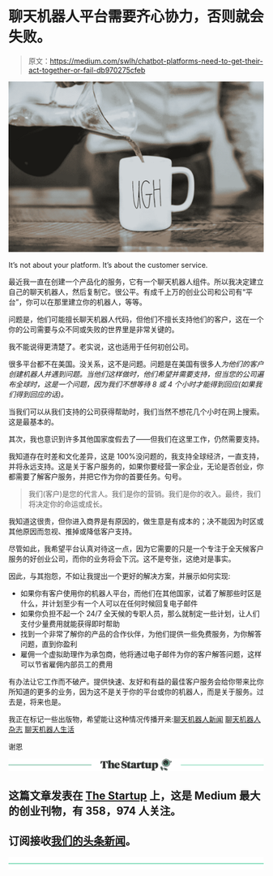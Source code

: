 # 聊天机器人平台需要齐心协力，否则就会失败。

> 原文：<https://medium.com/swlh/chatbot-platforms-need-to-get-their-act-together-or-fail-db970275cfeb>

![](img/9ffed375fd5b687fc73e7f85dc06183a.png)

It’s not about your platform. It’s about the customer service.

最近我一直在创建一个产品化的服务，它有一个聊天机器人组件。所以我决定建立自己的聊天机器人，然后复制它。很公平。有成千上万的创业公司和公司有“平台”，你可以在那里建立你的机器人，等等。

问题是，他们可能擅长聊天机器人代码，但他们不擅长支持他们的客户，这在一个你的公司需要与众不同或失败的世界里是非常关键的。

我不能说得更清楚了。老实说，这也适用于任何初创公司。

很多平台都不在美国。没关系，这不是问题。问题是在美国有很多人*为他们的客户创建机器人并遇到问题。当他们这样做时，他们希望并需要支持，但当您的公司遍布全球时，这是一个问题，因为我们不想等待 8 或 4 个小时才能得到回应(如果我们得到回应的话)。*

当我们可以从我们支持的公司获得帮助时，我们当然不想花几个小时在网上搜索。这是最基本的。

其次，我也意识到许多其他国家度假去了——但我们在这里工作，仍然需要支持。

我知道存在时差和文化差异，这是 100%没问题的，我支持全球经济，一直支持，并将永远支持。这是关于客户服务的，如果你要经营一家企业，无论是否创业，你都需要了解客户服务，并把它作为你的首要任务。句号。

> 我们(客户)是您的代言人。我们是你的营销。我们是你的收入。最终，我们将决定你的命运或成长。

我知道这很贵，但你进入商界是有原因的，做生意是有成本的；决不能因为时区或其他原因而忽视、推掉或降低客户支持。

尽管如此，我希望平台认真对待这一点，因为它需要的只是一个专注于全天候客户服务的好创业公司，而你的业务将会下沉。这不是夸张，这绝对是事实。

因此，与其抱怨，不如让我提出一个更好的解决方案，并展示如何实现:

*   如果你有客户使用你的机器人平台，而他们在其他国家，试着了解那些时区是什么，并计划至少有一个人可以在任何时候回复电子邮件
*   如果你负担不起一个 24/7 全天候的专职人员，那么就制定一些计划，让人们支付少量费用就能获得即时帮助
*   找到一个非常了解你的产品的合作伙伴，为他们提供一些免费服务，为你解答问题，直到你盈利
*   雇佣一个虚拟助理作为承包商，他将通过电子邮件为你的客户解答问题，这样可以节省雇佣内部员工的费用

有办法让它工作而不破产。提供快速、友好和有益的最佳客户服务会给你带来比你所知道的更多的业务，因为这不是关于你的平台或你的机器人，而是关于服务。过去是，将来也是。

我正在标记一些出版物，希望能让这种情况传播开来:[聊天机器人新闻](https://medium.com/u/4b182d420c35?source=post_page-----db970275cfeb--------------------------------) [聊天机器人杂志](https://medium.com/u/b383cddb318d?source=post_page-----db970275cfeb--------------------------------) [聊天机器人生活](https://medium.com/u/e8ae66bb69c3?source=post_page-----db970275cfeb--------------------------------)

谢恩

[![](img/308a8d84fb9b2fab43d66c117fcc4bb4.png)](https://medium.com/swlh)

## 这篇文章发表在 [The Startup](https://medium.com/swlh) 上，这是 Medium 最大的创业刊物，有 358，974 人关注。

## 订阅接收[我们的头条新闻](http://growthsupply.com/the-startup-newsletter/)。

[![](img/b0164736ea17a63403e660de5dedf91a.png)](https://medium.com/swlh)
